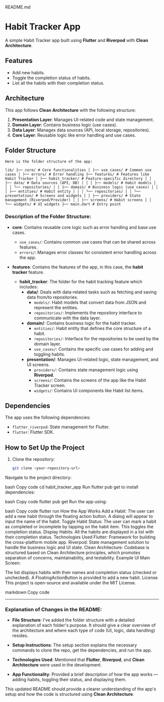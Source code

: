 README.md

# Habit Tracker App

A simple Habit Tracker app built using **Flutter** and **Riverpod** with **Clean Architecture**.

## **Features**

- Add new habits.
- Toggle the completion status of habits.
- List all the habits with their completion status.

## **Architecture**

This app follows **Clean Architecture** with the following structure:

1. **Presentation Layer**: Manages UI-related code and state management.
2. **Domain Layer**: Contains business logic (use cases).
3. **Data Layer**: Manages data sources (API, local storage, repositories).
4. **Core Layer**: Reusable logic like error handling and use cases.

## **Folder Structure**
   ```
Here is the folder structure of the app:

lib/ ├── core/ # Core functionalities │ ├── use_cases/ # Common use cases │ ├── errors/ # Error handling ├── features/ # Features like Habit Tracker │ ├── habit_tracker/ # Feature-specific directory │ │ ├── data/ # Data sources (API, DB) │ │ │ ├── models/ # Habit models │ │ │ └── repositories/ │ │ ├── domain/ # Business logic (use cases) │ │ │ ├── entities/ # Habit entity │ │ │ └── repositories/ │ │ └── presentation/ # Screens and widgets │ │ ├── providers/ # State management (Riverpod/Provider) │ │ ├── screens/ # Habit screens │ │ └── widgets/ # UI widgets ├── main.dart # Entry point
   ```


### **Description of the Folder Structure:**

- **core**: Contains reusable core logic such as error handling and base use cases.
    - `use_cases/`: Contains common use cases that can be shared across features.
    - `errors/`: Manages error classes for consistent error handling across the app.
  
- **features**: Contains the features of the app, in this case, the **habit tracker** feature.
    - **habit_tracker**: The folder for the habit tracking feature which includes:
        - **data/**: Deals with data-related tasks such as fetching and saving data from/to repositories.
            - `models/`: Habit models that convert data from JSON and represent the entities.
            - `repositories/`: Implements the repository interface to communicate with the data layer.
        - **domain/**: Contains business logic for the habit tracker.
            - `entities/`: Habit entity that defines the core structure of a habit.
            - `repositories/`: Interface for the repositories to be used by the domain layer.
            - `use_cases/`: Contains the specific use cases for adding and toggling habits.
        - **presentation/**: Manages UI-related logic, state management, and UI screens.
            - `providers/`: Contains state management logic using **Riverpod**.
            - `screens/`: Contains the screens of the app like the Habit Tracker screen.
            - `widgets/`: Contains UI components like Habit list items.

## **Dependencies**

The app uses the following dependencies:

- `flutter_riverpod`: State management for Flutter.
- `flutter`: Flutter SDK.

## **How to Set Up the Project**

1. Clone the repository:

   ```bash
   git clone <your-repository-url>
Navigate to the project directory:

bash
Copy code
cd habit_tracker_app
Run flutter pub get to install dependencies:

bash
Copy code
flutter pub get
Run the app using:

bash
Copy code
flutter run
How the App Works
Add a Habit: The user can add a new habit through the floating action button. A dialog will appear to input the name of the habit.
Toggle Habit Status: The user can mark a habit as completed or incomplete by tapping on the habit item. This toggles the completion status.
Display Habits: All the habits are displayed in a list with their completion status.
Technologies Used
Flutter: Framework for building the cross-platform mobile app.
Riverpod: State management solution to handle the business logic and UI state.
Clean Architecture: Codebase is structured based on Clean Architecture principles, which promotes separation of concerns, maintainability, and testability.
Example UI
Main Screen:

The list displays habits with their names and completion status (checked or unchecked).
A FloatingActionButton is provided to add a new habit.
License
This project is open-source and available under the MIT License.

markdown
Copy code

---

### **Explanation of Changes in the README**:

- **File Structure**: I've added the folder structure with a detailed explanation of each folder's purpose. It should give a clear overview of the architecture and where each type of code (UI, logic, data handling) resides.
  
- **Setup Instructions**: The setup section explains the necessary commands to clone the repo, get the dependencies, and run the app.

- **Technologies Used**: Mentioned that **Flutter**, **Riverpod**, and **Clean Architecture** were used in the development.

- **App Functionality**: Provided a brief description of how the app works — adding habits, toggling their status, and displaying them.

This updated README should provide a clearer understanding of the app's setup and how the code is structured using **Clean Architecture**.

